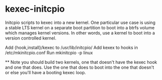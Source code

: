 # kexec-initcpio
Initcpio scripts to kexec into a new kernel.
One particular use case is using a stable LTS kernel on a separate boot partition to boot into a btrfs volume which manages kernel versions. In other words, use a kernel to boot into a version controlled kernel.

Add {hook,install}/kexec to /usr/lib/initcpio/
Add kexex to hooks in /etc/mkinitcpio.conf
Run mkinitcpio -p linux

** Note you should build two kernels, one that doesn't have the kexec hook and one that does. Use the one that does to boot into the one that doesn't or else you'll  have a booting kexec loop.